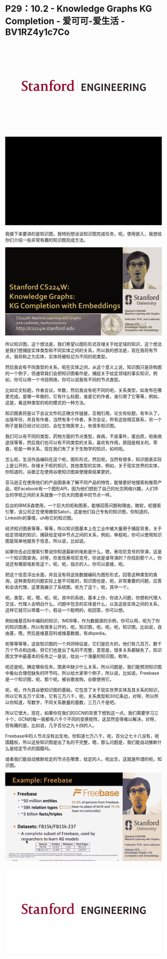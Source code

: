 # P29：10.2 - Knowledge Graphs KG Completion - 爱可可-爱生活 - BV1RZ4y1c7Co

![](img/f3e21b9c3df19b160764b2642857f7fc_0.png)

![](img/f3e21b9c3df19b160764b2642857f7fc_1.png)

我接下来要讲的是知识图，我特别想谈谈知识图完成任务，呃，使用嵌入，我想给你们介绍一些非常有趣的知识图完成方法。



![](img/f3e21b9c3df19b160764b2642857f7fc_3.png)

所以知识图，这个想法是，我们希望以图形形式存储关于给定域的知识，这个想法是我们想捕捉实体类型和不同实体之间的关系，所以我的想法是，现在我将有节点，我将称之为实体，实体将被标记为不同的呃类型。

然后我会有不同类型的关系，呃在实体之间，从这个意义上说，知识图只是异构图的一个例子，但通常我们会把知识图看作是，捕捉关于给定领域的事实知识，例如，你可以用一个书目网络，你可以说我有不同的节点类型。

比如论文标题，作者会议，年数，然后我会有呃不同的呃，关系类型，如发布在哪里完成，是哪一年做的，它有什么标题，谁是它的作者，谁引用了它等等，例如，这是，看这种类型的呃的模式的一种方法。

知识图表将是以下会议文件的正确文件链接，互相引用，论文有标题，有年头了，出版年份，并且有作者，当然有多个作者，多次会议，所有这些相互联系，另一个例子是我已经讨论过的，会在生物医学上，有很多知识图。

我们可以有不同的类型，药物方面的节点类型，疾病，不良事件，蛋白质，呃疾病途径等等，然后我们也可以有不同类型的关系，喜欢有作用，原因是相关的，零食，呃是一种关系，现在我们有了关于生物学的知识，如何呃。

怎么呃，生活作品编码在这个呃，图形形式，然后呃，当然有很多，知识图表实际上是公开的，存储关于呃的知识，其他类型的实体，例如，关于现实世界的实体，你知道的，谷歌正在使用谷歌知识图来使搜索结果更好。

亚马逊正在使用他们的产品图表来了解不同产品的特性，能够更好地搜索和推荐产品，呃Facebook有一个图形API，因为他们想到了自己的社交网络兴趣，人们毕业的学校之间的关系就像一个巨大的图表中的节点一样。

后台的IBM沃森使用，一个巨大的呃和图表，能够回答问题和理由，微软，呃搜索引擎，该公司正在使用微软Satori，这是他们自己专有的知识图，你知道的，LinkedIn的事情，uh称它的知识图。

经济知识图表等等，等等，所以知识图基本上在工业中被大量用于捕捉背景，关于给定领域的知识，捕获给定域中节点之间的关系，例如，单程呃，你可以使用知识图是简单地服务于信息，所以说，比如说。

如果你去必应搜索引擎说你知道最新的电影是什么，嗯，泰坦尼克号的导演，这是一个知识图查询，对呀，你发现泰坦尼克号，你说是谁导演的？你找到那个人，你说还有哪部电影有这个，呃，呃，指示的人，你可以直接，呃。

把这个信息浮出水面，并且没有将这些数据编码为图形形式，回答这种类型的查询，这种类型的问题实际上是不可能的，知识图也是，呃，非常重要的问题，应答和会话代理，这里我展示了系统图，呃为了这个，呃，其中一个。

呃，类型，呃，嗯，呃，呃，其中的系统，基本上你，你进入问题，你想和代理人交谈，代理人会明白什么，问题中包含的实体是什么，以及这些实体之间的关系，这样它就可以带着一个，假设一个聪明的，呃回答，你可以想。

例如维基百科中编码的知识，IMDB等，作为数据源的示例，你可以用，呃为了你的知识图表，所以有很多公开的，呃，知识图，呃，呃，呃，知识图，比如说，自由基，嗯，然后是维基百科或维基数据，有dbpedia。

呃等等等等，这些知识图的一个共同特征是，它们是巨大的，他们有几百万，数千万个节点和边缘，但它们也是出了名的不完整，意思是，很多关系都缺失了，知识图文学中最基本的任务之一是说，给出一个海量的知识图，枚举。

呃还是呃，确定哪些任务，图表中缺少什么关系，所以问题是，我们能预测知识图中看似合理但缺失的环节吗，所以给大家举个例子，所以说，比如说，Freebase是一个知识图，呃，那个呃，被谷歌收购，谷歌使用它。

呃，呃，作为其谷歌知识图的基础，它包含了关于现实世界实体及其关系的知识，所以它有五万个实体，它有三万八千，呃，关系类型和30亿条边，对呀，所以所以你知道，写数字，不同关系数量的基数，三万八千是吧。

所以它很大，现在，如果你在我们的GCN的背景下想到这一点，我们需要学习三十个，GCN的每一层都有八千个不同的变换矩阵，这显然变得难以解决，对呀，但有趣的是，比如说，几乎百分之九十四的人。

Freebase中的人节点没有出生地，你知道七万八千，呃，百分之七十八没有，呃国籍权，所以这些知识图是出了名的不完整，嗯，那么问题是，我们能自动推断什么是给定节点的国籍吗。

或者我们能自动推断给定的节点在哪里，给定的人，呃出生，这就是所谓的呃，知识图。

![](img/f3e21b9c3df19b160764b2642857f7fc_5.png)

![](img/f3e21b9c3df19b160764b2642857f7fc_6.png)